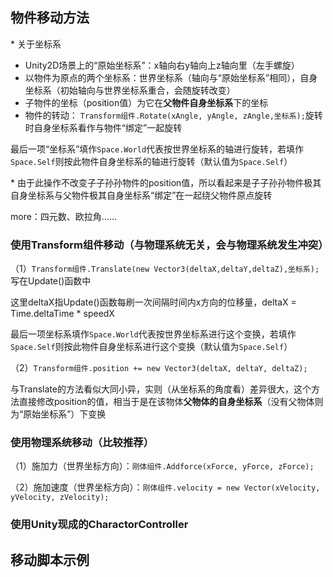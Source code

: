 ## 物件移动方法 

\* 关于坐标系 

- Unity2D场景上的“原始坐标系”：x轴向右y轴向上z轴向里（左手螺旋）
- 以物件为原点的两个坐标系：世界坐标系（轴向与“原始坐标系”相同），自身坐标系（初始轴向与世界坐标系重合，会随旋转改变）
- 子物件的坐标（position值）为它在**父物件自身坐标系**下的坐标 
- 物件的转动：
`Transform组件.Rotate(xAngle, yAngle, zAngle,坐标系);`旋转时自身坐标系看作与物件“绑定”一起旋转 

最后一项“坐标系”填作`Space.World`代表按世界坐标系的轴进行旋转，若填作`Space.Self`则按此物件自身坐标系的轴进行旋转（默认值为`Space.Self`） 

\* 由于此操作不改变子子孙孙物件的position值，所以看起来是子子孙孙物件极其自身坐标系与父物件极其自身坐标系“绑定”在一起绕父物件原点旋转

more：四元数、欧拉角……   

### 使用Transform组件移动（与物理系统无关，会与物理系统发生冲突） 

（1）`Transform组件.Translate(new Vector3(deltaX,deltaY,deltaZ),坐标系);`写在Update()函数中 

这里deltaX指Update()函数每刷一次间隔时间内x方向的位移量，deltaX = Time.deltaTime * speedX 

最后一项坐标系填作`Space.World`代表按世界坐标系进行这个变换，若填作`Space.Self`则按此物件自身坐标系进行这个变换（默认值为`Space.Self`） 
 
（2）`Transform组件.position += new Vector3(deltaX, deltaY, deltaZ);` 

与Translate的方法看似大同小异，实则（从坐标系的角度看）差异很大，这个方法直接修改position的值，相当于是在该物体**父物体的自身坐标系**（没有父物体则为“原始坐标系”）下变换

### 使用物理系统移动（比较推荐） 

（1）施加力（世界坐标方向）：`刚体组件.Addforce(xForce, yForce, zForce);` 

（2）施加速度（世界坐标方向）：`刚体组件.velocity = new Vector(xVelocity, yVelocity, zVelocity);` 

### 使用Unity现成的CharactorController 

## 移动脚本示例 

```C#

```
